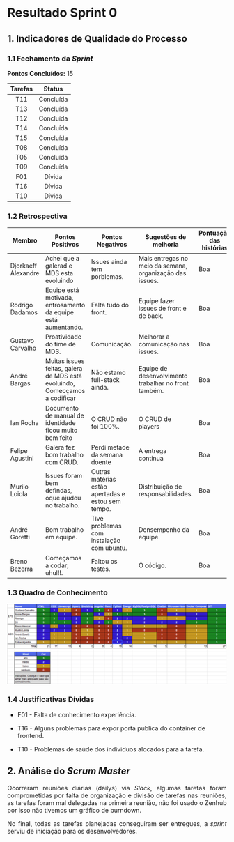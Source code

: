 # Resultado Sprint 0

## 1. Indicadores de Qualidade do Processo

### 1.1 Fechamento da _Sprint_

**Pontos Concluídos:** 15

| Tarefas | Status |
|:-------:|:--:|
| T11 | Concluída |
| T13 | Concluída |
| T12 | Concluída |
| T14 | Concluída |
| T15 | Concluída |
| T08 | Concluída |
| T05 | Concluída |
| T09 | Concluída |
| F01 | Dívida |
| T16 | Dívida |
| T10 | Dívida |

### 1.2 Retrospectiva

|Membro|Pontos Positivos|Pontos Negativos|Sugestões de melhoria| Pontuação das histórias |
|---|------|-----|---|---|
|Djorkaeff Alexandre| Achei que a galerad e MDS esta evoluindo| Issues ainda tem porblemas.| Mais entregas no meio da semana, organização das issues. |Boa|
|Rodrigo Dadamos| Equipe está motivada, entrosamento da equipe está aumentando.| Falta tudo do front. | Equipe fazer issues de front e de back. |Boa |
|Gustavo Carvalho| Proatividade do time de MDS.| Comunicação. | Melhorar a comunicação nas issues. |Boa |
|André Bargas| Muitas issues feitas, galera de MDS está evoluindo, Comecçamos a codificar | Não estamo full-stack ainda.| Equipe de desenvolvimento trabalhar no front também. |Boa |
|Ian Rocha| Documento de manual de identidade ficou muito bem feito| O CRUD não foi 100%. | O CRUD de players |  Boa |
|Felipe Agustini| Galera fez bom trabalho com CRUD.| Perdi metade da semana doente | A entrega continua| Boa
|Murilo Loiola| Issues foram bem defindas, oque ajudou no trabalho.| Outras matérias estão apertadas e estou sem tempo.| Distribuição de responsabilidades. |Boa |
|André Goretti| Bom trabalho em equipe.| Tive problemas com instalação com ubuntu.| Densempenho da equipe. |Boa
|Breno Bezerra| Começamos a codar, uhul!!.|Faltou os testes.| O código. | Boa |


### 1.3 Quadro de Conhecimento

![](./images/con_sprint1.png)

### 1.4 Justificativas Dívidas

 * F01 - Falta de conhecimento experiência.

 * T16 - Alguns problemas para expor porta publica do container de frontend.

 * T10 - Problemas de saúde dos individuos alocados para a tarefa.

## 2. Análise do _Scrum Master_

<p align="justify">Ocorreram reuniões diárias (dailys) via <i>Slack</i>, algumas tarefas foram comprometidas por falta de organização e divisão de tarefas nas reuniões, as tarefas foram mal delegadas na primeira reunião, não foi usado o Zenhub por isso não tivemos um gráfico de burndown.</p>
<p align="justify">No final, todas as tarefas planejadas conseguiram ser entregues, a <i>sprint</i> serviu de iniciação para os desenvolvedores.</p>
